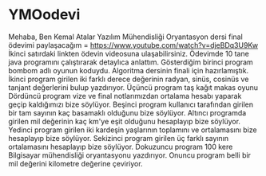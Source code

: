 # YMOodevi
Mehaba, Ben Kemal Atalar
Yazılım Mühendisliği Oryantasyon dersi final ödevimi paylaşacağım = https://www.youtube.com/watch?v=djeBDq3U9Kw
İkinci satırdaki linkten ödevin videosuna ulaşabilirsiniz.
Ödevimde 10 tane java programını çalıştırarak detaylıca anlattım.
Gösterdiğim birinci program bombom adlı oyunun koduydu. Algoritma dersinin finali için hazırlamıştık.
İkinci program girilen iki farklı derece değerinin radyan, sinüs, cosinüs ve tanjant değerlerini bulup yazdırıyor.
Üçüncü program taş kağıt makas oyunu
Dördüncü program vize ve final notlarımızdan ortalama hesabı yaparak geçip kaldığımızı bize söylüyor.
Beşinci program kullanıcı tarafından girilen bir tam sayının kaç basamaklı olduğunu bize söylüyor.
Altıncı programda girilen mil değerinin kaç km'ye eşit olduğunu hesaplayıp bize söylüyor.
Yedinci program girilen iki kardeşin yaşlarının toplamını ve ortalamasını bize hesaplayıp bize söylüyor.
Sekizinci program girilen üç farklı sayının ortalamasını hesaplayıp bize söylüyor.
Dokuzuncu program 100 kere Bilgisayar mühendisliği oryantasyonu yazdırıyor.
Onuncu program belli bir mil değerini kilometre değerine çeviriyor.
